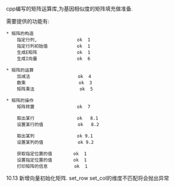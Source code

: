 cpp编写的矩阵运算库,为基因相似度的矩阵填充做准备.

需要提供的功能有:
```
* 矩阵的构造
    指定行列,               ok  1
    指定行列初始值           ok  1
    生成E矩阵               ok  1         
    生成I向量               ok  6

* 矩阵的运算
    加减法                  ok  4
    数乘                    ok  3
    矩阵乘法                 ok  5   

* 矩阵的操作
    矩阵转置                ok  7

    取出某行                ok   8.1
    设置某行的值             ok   8.2
    
    取出某列                ok 9.1
    设置某列的值             ok 9.2
    
    获取指定位置的值        ok  1
    设置指定位置的值        ok  1
    打印矩阵的信息          ok  1
```
10.13 新增向量初始化矩阵.
set_row set_col的维度不匹配将会抛出异常